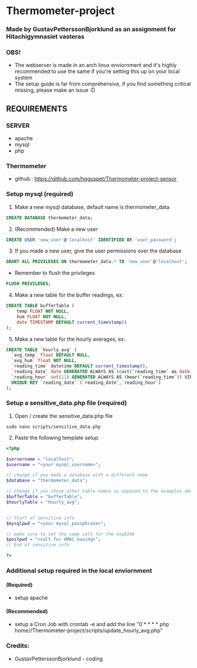 # Thermometer-project
### Made by GustavPetterssonBjorklund as an assignment for Hitachigymnasiet vasteras

### OBS!
 - The webserver is made in an arch linux enviornment and it's highly recommended to use the same if you're setting this up on your local system
 - The setup guide is far from comprehensive, if you find something critical missing, please make an issue :D


## REQUIREMENTS
### SERVER
 - apache
 - mysql 
 - php

### Thermometer 
 - github : https://github.com/hgguspet/Thermometer-project-sensor



### Setup mysql (required)
1. Make a new mysql database, default name is thermometer_data
```sql
CREATE DATABASE thermometer_data;
```
2. (Recommended) Make a new user
```sql
CREATE USER 'new_user'@'localhost' IDENTIFIED BY 'user_password';
```
3. If you made a new user, give the user permissions over the database
```sql
GRANT ALL PRIVILEGES ON thermometer_data.* TO 'new_user'@'localhost';
```
 - Remember to flush the privileges
```sql
FLUSH PRIVILEGES;
```
4. Make a new table for the buffer readings, ex:
```sql
CREATE TABLE bufferTable (
    temp FLOAT NOT NULL,
    hum FLOAT NOT NULL,
    date TIMESTAMP DEFAULT current_timestamp()
);
```
5. Make a new table for the hourly averages, ex:
```sql
CREATE TABLE `hourly_avg` (
  `avg_temp` float DEFAULT NULL,
  `avg_hum` float NOT NULL,
  `reading_time` datetime DEFAULT current_timestamp(),
  `reading_date` date GENERATED ALWAYS AS (cast(`reading_time` as date)) VIRTUAL,
  `reading_hour` int(11) GENERATED ALWAYS AS (hour(`reading_time`)) VIRTUAL,
  UNIQUE KEY `reading_date` (`reading_date`,`reading_hour`)
);
```

### Setup a sensitive_data.php file (required)

1. Open / create the sensitive_data.php file
```terminal
sudo nano scripts/sensitive_data.php
```

2. Paste the following template setup
```php
<?php

$servername = "localhost";
$username = "<your mysql_username>";

// change if you made a database with a different name
$database = "thermometer_data";

// change if you chose other table names as opposed to the examples above
$bufferTable = "bufferTable";
$hourlyTable = "hourly_avg";


// Start of sensitive info
$mysqlpwd = "<your mysql_passphrase>";

// make sure to set the same salt for the esp8266
$postpwd = "<salt for HMAC hasing>";
// End of sensitive info

?>
```

### Additional setup required in the local enviornment
#### (Required)
 - setup apache
#### (Recommended)
 - setup a Cron Job with crontab -e and add the line "0 * * * * php home/<username>/Thermometer-project/scripts/update_hourly_avg.php"


 ### Credits:
 - GustavPetterssonBjorklund - coding
